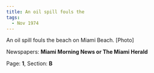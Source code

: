 ```yaml
---  
title: An oil spill fouls the  
tags:  
  - Nov 1974  
---  
```

  
An oil spill fouls the beach on Miami Beach. [Photo]  
  
Newspapers: **Miami Morning News or The Miami Herald**  
  
Page: **1**, Section: **B** 
